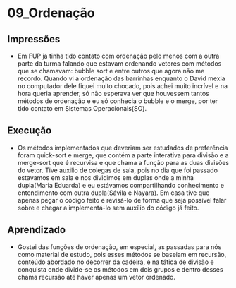 # 09_Ordenação

## Impressões

- Em FUP já tinha tido contato com ordenação pelo menos com a outra parte da turma falando que estavam ordenando vetores com métodos que se chamavam: bubble sort e entre outros que agora não me recordo. Quando vi a ordenação das barrinhas enquanto o David mexia no computador dele fiquei muito chocado, pois achei muito incrível e na hora queria aprender, só não esperava ver  que houvessem tantos métodos de ordenação e eu só conhecia o bubble e o merge, por ter tido contato em Sistemas Operacionais(SO).

## Execução 

- Os métodos implementados que deveriam ser estudados de preferência foram quick-sort e merge, que contém a parte interativa para divisão e a merge-sort que é recurvisa e que chama a função para as duas divisões do vetor. Tive auxilio de colegas de sala, pois no dia que foi passado estavamos em sala e nos dividimos em duplas onde a minha dupla(Maria Eduarda) e eu estávamos compartilhando conhecimento e entendimento com outra dupla(Sávila e Nayara). Em casa tive que apenas pegar o código feito e revisá-lo de forma que seja possível falar sobre e chegar a implementá-lo sem auxílio do código já feito.  

## Aprendizado 

- Gostei das funções de ordenação, em especial, as passadas para nós como material de estudo, pois esses métodos se baseiam em recursão, conteúdo abordado no decorrer da cadeira, e na tática de divisão e conquista onde divide-se os métodos em dois grupos e dentro desses chama recursão até haver apenas um vetor ordenado. 
